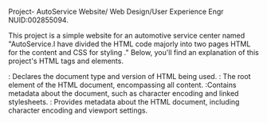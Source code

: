 Project- AutoService Website/ Web Design/User Experience Engr
NUID:002855094.

This project is a simple website for an automotive service center named "AutoService.I have divided the HTML code majorly into two pages HTML for the content and CSS for styling ." Below, you'll find an explanation of this project's HTML tags and elements.
<!DOCTYPE html>: Declares the document type and version of HTML being used.
<html>: The root element of the HTML document, encompassing all content.
<head>:Contains metadata about the document, such as character encoding and linked stylesheets.
<meta>: Provides metadata about the HTML document, including character encoding and viewport settings.
<title>:Sets the title of the webpage displayed in the browser's title bar or tab.
<link>: Links external resources, such as stylesheets and the website's favicon.
<body>:Contains the webpage's main content, including text, images, and other elements.
<header>: Represents the top section of the webpage, typically containing navigation menus and a logo.
<nav>: Defines a navigation menu within the header.
<div>: A generic container element used for grouping and styling elements.
<ul>: Defines an unordered list, typically used for navigation menus.
<li>:Represents list items within an unordered list.
<a>:Creates hyperlinks to other web pages or resources.
<h1>, <h3>: Heading elements used to define headings of different levels (h1 being the highest level).
<br>: Inserts line breaks to add vertical space between elements.
<figure>:Represents self-contained content, often used for images and their captions.
<img>:Embed images into the webpage.
<figcaption>: Defines a caption or description for a <figure>.
<video>:Embeds a video player for playing video content.
<input>:Provides various input fields for user interaction.
<button>: Creates clickable buttons.
<footer>:Represents the bottom section of the webpage, typically containing contact information and links.
<video>:Embeds a video player for playing video content.



